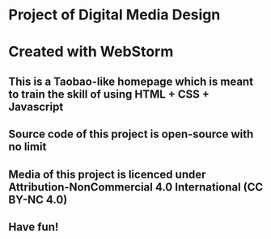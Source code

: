 # Project of Digital Media Design
# Created with WebStorm
## This is a Taobao-like homepage which is meant to train the skill of using HTML + CSS + Javascript
## Source code of this project is open-source with no limit
## Media of this project is licenced under Attribution-NonCommercial 4.0 International (CC BY-NC 4.0)
## Have fun!
